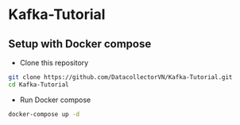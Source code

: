 # Kafka-Tutorial

## Setup with Docker compose
- Clone this repository
```bash
git clone https://github.com/DatacollectorVN/Kafka-Tutorial.git
cd Kafka-Tutorial
```
- Run Docker compose
```bash
docker-compose up -d
```